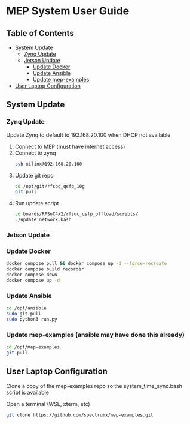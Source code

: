 # MEP System User Guide

## Table of Contents
- [System Update](#system-update)
  - [Zynq Update](#zynq-update)
  - [Jetson Update](#jetson-update)
    - [Update Docker](#update-docker)
    - [Update Ansible](#update-ansible)
    - [Update mep-examples](#update-mep-examples)
- [User Laptop Configuration](#user-laptop-configuration)

## System Update

### Zynq Update
Update Zynq to default to 192.168.20.100 when DHCP not available

1. Connect to MEP (must have internet access)
2. Connect to zynq 
   ```bash
   ssh xilinx@192.168.20.100
   ```
3. Update git repo
   ```bash
   cd /opt/git/rfsoc_qsfp_10g
   git pull
   ```
4. Run update script
   ```bash
   cd boards/RFSoC4x2/rfsoc_qsfp_offload/scripts/
   ./update_network.bash
   ```

### Jetson Update 

### Update Docker
```bash
docker compose pull && docker compose up -d --force-recreate
docker compose build recorder
docker compose down
docker compose up -d
```

### Update Ansible
```bash
cd /opt/ansible
sudo git pull
sudo python3 run.py
```

### Update mep-examples (ansible may have done this already)
```bash
cd /opt/mep-examples
git pull
```

## User Laptop Configuration
Clone a copy of the mep-examples repo so the system_time_sync.bash script is available

Open a terminal (WSL, xterm, etc)
```bash
git clone https://github.com/spectrumx/mep-examples.git
```

